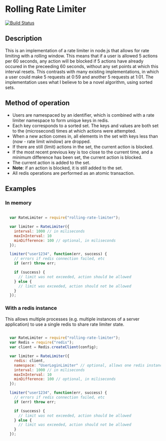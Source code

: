 # Rolling Rate Limiter
[![Build Status](https://travis-ci.org/classdojo/rolling-rate-limiter.svg?branch=master)](https://travis-ci.org/classdojo/rolling-rate-limiter)

## Description
This is an implementation of a rate limiter in node.js that allows for rate limiting with a rolling window.  This means that if a user is allowed 5 actions per 60 seconds, any action will be blocked if 5 actions have already occured in the preceeding 60 seconds, without any set points at which this interval resets.  This contrasts with many existing implementations, in which a user could make 5 requests at 0:59 and another 5 requests at 1:01.  The implementation uses what I believe to be a novel algorithm, using sorted sets.

## Method of operation
  * Users are namespaced by an identifier, which is combined with a rate limiter namespace to form unique keys in redis.
  * Each key corresponds to a sorted set.  The keys and values are both set to the (microsecond) times at which actions were attempted.
  * When a new action comes in, all elements in the set with keys less than (now - rate limit window) are dropped.
  * If there are still (limit) actions in the set, the current action is blocked.
  * If the most recent previous key is too close to the current time, and a minimum difference has been set, the current action is blocked.
  * The current action is added to the set.
  * __Note__: if an action is blocked, it is still added to the set.
  * All redis operations are performed as an atomic transaction.

## Examples

### In memory
```javascript
  
  var RateLimiter = require("rolling-rate-limiter");

  var limiter = RateLimiter({
    interval: 1000 // in miliseconds
    maxInInterval: 10
    minDifference: 100 // optional, in miliseconds
  });

  limiter("user1234", function(err, success) {
    // errors if redis connection failed, etc
    if (err) throw err;

    if (success) {
      // limit was not exceeded, action should be allowed
    } else {
      // limit was exceeded, action should not be allowed
    }
  });

```

### With a redis instance
This allows multiple processes (e.g. multiple instances of a server application) to use a single redis to share rate limiter state.
```javascript
  
  var RateLimiter = require("rolling-rate-limiter");
  var Redis = require("redis");
  var client = Redis.createClient(config);

  var limiter = RateLimiter({
    redis: client,
    namespace: "UserLoginLimiter" // optional, allows one redis instance to handle multiple rate limiters
    interval: 1000 // in miliseconds
    maxInInterval: 10
    minDifference: 100 // optional, in miliseconds
  });

  limiter("user1234", function(err, success) {
    // errors if redis connection failed, etc
    if (err) throw err;

    if (success) {
      // limit was not exceeded, action should be allowed
    } else {
      // limit was exceeded, action should not be allowed
    }
  });

```

